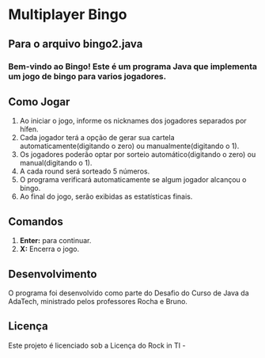 # Multiplayer Bingo
## Para o arquivo bingo2.java
### Bem-vindo ao Bingo! Este é um programa Java que implementa um jogo de bingo para varios jogadores. 

## Como Jogar
1. Ao iniciar o jogo, informe os nicknames dos jogadores separados por hífen.
2. Cada jogador terá a opção de gerar sua cartela automaticamente(digitando o zero) ou manualmente(digitando o 1).
3. Os jogadores poderão optar por sorteio automático(digitando o zero) ou manual(digitando o 1).
4. A cada round será sorteado 5 números.
4. O programa verificará automaticamente se algum jogador alcançou o bingo.
5. Ao final do jogo, serão exibidas as estatísticas finais.

## Comandos
1. **Enter:** para continuar.
2. **X:** Encerra o jogo.

## Desenvolvimento
O programa foi desenvolvido como parte do Desafio do Curso de Java da AdaTech, ministrado pelos professores Rocha e Bruno.

## Licença
Este projeto é licenciado sob a Licença do Rock in TI -
